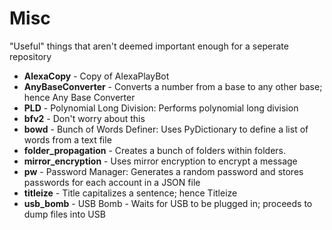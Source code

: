 # Misc
"Useful" things that aren't deemed important enough for a seperate repository

* **AlexaCopy** - Copy of AlexaPlayBot 
* **AnyBaseConverter** - Converts a number from a base to any other base; hence Any Base Converter
* **PLD** - Polynomial Long Division: Performs polynomial long division
* **bfv2** - Don't worry about this 
* **bowd** - Bunch of Words Definer: Uses PyDictionary to define a list of words from a text file
* **folder_propagation** - Creates a bunch of folders within folders.
* **mirror_encryption** - Uses mirror encryption to encrypt a message
* **pw** - Password Manager: Generates a random password and stores passwords for each account in a JSON file
* **titleize** - Title capitalizes a sentence; hence Titleize
* **usb_bomb** - USB Bomb - Waits for USB to be plugged in; proceeds to dump files into USB
